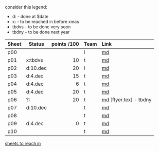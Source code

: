 consider this legend:

* d: - done at $date
* x: - to be reached in before xmas
* tbdvs - to be done very soon
* tbdny - to be done next year

Sheet| Status   | points /100 | Team | Link
-----|----------|------------:|----- |:----
p00  |          |             | i    | [md](p00.md)
p01  | x:tbdvs  | 10          | t    | [md](p01.md)
p02  | d:10.dec | 20          | i    | [md](p02.md)
p03  | d:4.dec  | 15          | t    | [md](p03.md)
p04  | d:4.dec  |  6          | t    | [md](p04.md)
p05  | d:4.dec  | 20          | t    | [md](p05.md)
p06  | ?:       | 20          | t    | [md](p06.md) [flyer.tex] - tbdny
p07  | d:10.dec |             | t    | [md](p07.md)
p08  |          |             | t    | [md](p08.md)
p09  | d:4.dec  |  0          | t    | [md](p09.md)
p10  |          |             | t    | [md](p10.md)

[sheets to reach in](http://www2.htw-dresden.de/~s73331/englobalfoundries/)
